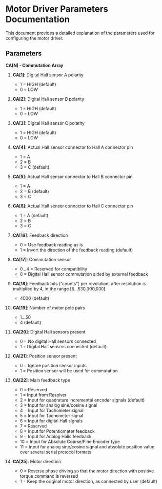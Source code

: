 # Motor Driver Parameters Documentation

This document provides a detailed explanation of the parameters used for configuring the motor driver.

## Parameters

**CA[N] - Commutation Array**
1. **CA[1]**: Digital Hall sensor A polarity
   - 1 = HIGH (default)
   - 0 = LOW

2. **CA[2]**: Digital Hall sensor B polarity
   - 1 = HIGH (default)
   - 0 = LOW

3. **CA[3]**: Digital Hall sensor C polarity
   - 1 = HIGH (default)
   - 0 = LOW

4. **CA[4]**: Actual Hall sensor connector to Hall A connector pin
   - 1 = A
   - 2 = B
   - 3 = C (default)

5. **CA[5]**: Actual Hall sensor connector to Hall B connector pin
   - 1 = A
   - 2 = B (default)
   - 3 = C

6. **CA[6]**: Actual Hall sensor connector to Hall C connector pin
   - 1 = A (default)
   - 2 = B
   - 3 = C

7. **CA[16]**: Feedback direction
   - 0 = Use feedback reading as is
   - 1 = Invert the direction of the feedback reading (default)

8. **CA[17]**: Commutation sensor
   - 0…4 = Reserved for compatibility
   - 8 = Digital Hall sensor commutation aided by external feedback

9. **CA[18]**: Feedback bits ("counts") per revolution, after resolution is multiplied by 4, in the range [6…530,000,000]
   - 4000 (default)

10. **CA[19]**: Number of motor pole pairs
    - 1…50
    - 4 (default)

11. **CA[20]**: Digital Hall sensors present
    - 0 = No digital Hall sensors connected
    - 1 = Digital Hall sensors connected (default)

12. **CA[21]**: Position sensor present
    - 0 = Ignore position sensor inputs
    - 1 = Position sensor will be used for commutation

13. **CA[22]**: Main feedback type
    - 0 = Reserved
    - 1 = Input from Resolver
    - 2 = Input for quadrature incremental encoder signals (default)
    - 3 = Input for analog sine/cosine signal
    - 4 = Input for Tachometer signal
    - 5 = Input for Tachometer signal
    - 6 = Input for digital Hall signals
    - 7 = Reserved
    - 8 = Input for Potentiometer feedback
    - 9 = Input for Analog Halls feedback
    - 10 = Input for Absolute Coarse/Fine Encoder type
    - 11 = Input for analog sine/cosine signal and absolute position value over several serial protocol formats

14. **CA[25]**: Motor direction
    - 0 = Reverse phase driving so that the motor direction with positive torque command is reversed
    - 1 = Keep the original motor direction, as connected by user (default)
